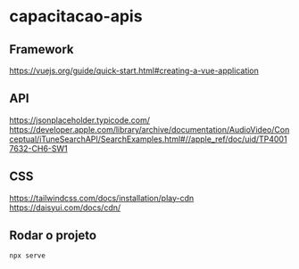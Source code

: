# capacitacao-apis

## Framework
https://vuejs.org/guide/quick-start.html#creating-a-vue-application

## API
https://jsonplaceholder.typicode.com/
https://developer.apple.com/library/archive/documentation/AudioVideo/Conceptual/iTuneSearchAPI/SearchExamples.html#//apple_ref/doc/uid/TP40017632-CH6-SW1

## CSS
https://tailwindcss.com/docs/installation/play-cdn
https://daisyui.com/docs/cdn/


## Rodar o projeto
```
npx serve
```


